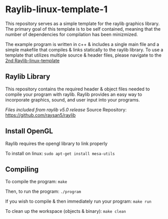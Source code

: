 # Raylib-linux-template-1

This repository serves as a simple template for the raylib graphics library.
The primary goal of this template is to be self contained, meaning that the
number of dependencies for compilation has been minizmized.

The example program is written in c++ & includes a single main file and a simple makefile that
compiles & links statically to the raylib library.
To use a template that utilizes multiple source & header files, please navigate to the 
[2nd Raylib-linux-template](https://github.com/DevHawksUTM/Raylib-linux-template-2)

## Raylib Library

This repository contains the required header & object files needed
to compile your program with raylib. Raylib provides an easy way to 
incorporate graphics, sound, and user input into your programs.

*Files included from raylib v5.0 release*
Source Repository: https://github.com/raysan5/raylib

## Install OpenGL

Raylib requires the opengl library to link properly

To install on linux: `sudo apt-get install mesa-utils`

## Compiling

To compile the program: `make`

Then, to run the program: `./program`

If you wish to compile & then immediately run your program: `make run`

To clean up the workspace (objects & binary): `make clean`